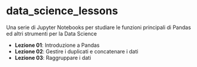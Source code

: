 # data_science_lessons
Una serie di Jupyter Notebooks per studiare le funzioni principali di Pandas ed altri strumenti per la Data Science

- **Lezione 01**: Introduzione a Pandas
- **Lezione 02**: Gestire i duplicati e concatenare i dati
- **Lezione 03**: Raggruppare i dati